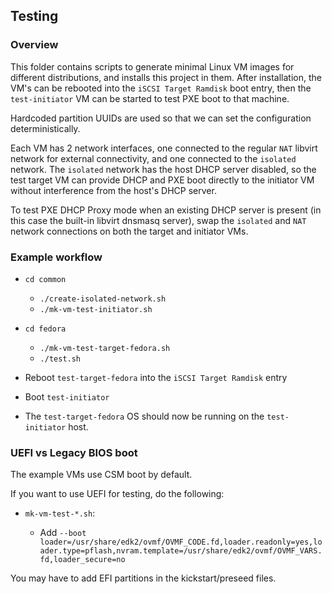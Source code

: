 ## Testing

### Overview

This folder contains scripts to generate minimal Linux VM images for different distributions, and installs this project in them. After installation, the VM's can be rebooted into the `iSCSI Target Ramdisk` boot entry, then the `test-initiator` VM can be started to test PXE boot to that machine.

Hardcoded partition UUIDs are used so that we can set the configuration deterministically.

Each VM has 2 network interfaces, one connected to the regular `NAT` libvirt network for external connectivity, and one connected to the `isolated` network. The `isolated` network has the host DHCP server disabled, so the test target VM can provide DHCP and PXE boot directly to the initiator VM without interference from the host's DHCP server.

To test PXE DHCP Proxy mode when an existing DHCP server is present (in this case the built-in libvirt dnsmasq server), swap the `isolated` and `NAT` network connections on both the target and initiator VMs.

### Example workflow

* `cd common`
  * `./create-isolated-network.sh`
  * `./mk-vm-test-initiator.sh`

* `cd fedora`
  * `./mk-vm-test-target-fedora.sh`
  * `./test.sh`

* Reboot `test-target-fedora` into the `iSCSI Target Ramdisk` entry

* Boot `test-initiator`

* The `test-target-fedora` OS should now be running on the `test-initiator`
  host.


### UEFI vs Legacy BIOS boot

The example VMs use CSM boot by default.

If you want to use UEFI for testing, do the following:

* `mk-vm-test-*.sh`: 

  * Add `--boot loader=/usr/share/edk2/ovmf/OVMF_CODE.fd,loader.readonly=yes,loader.type=pflash,nvram.template=/usr/share/edk2/ovmf/OVMF_VARS.fd,loader_secure=no`

You may have to add EFI partitions in the kickstart/preseed files.

